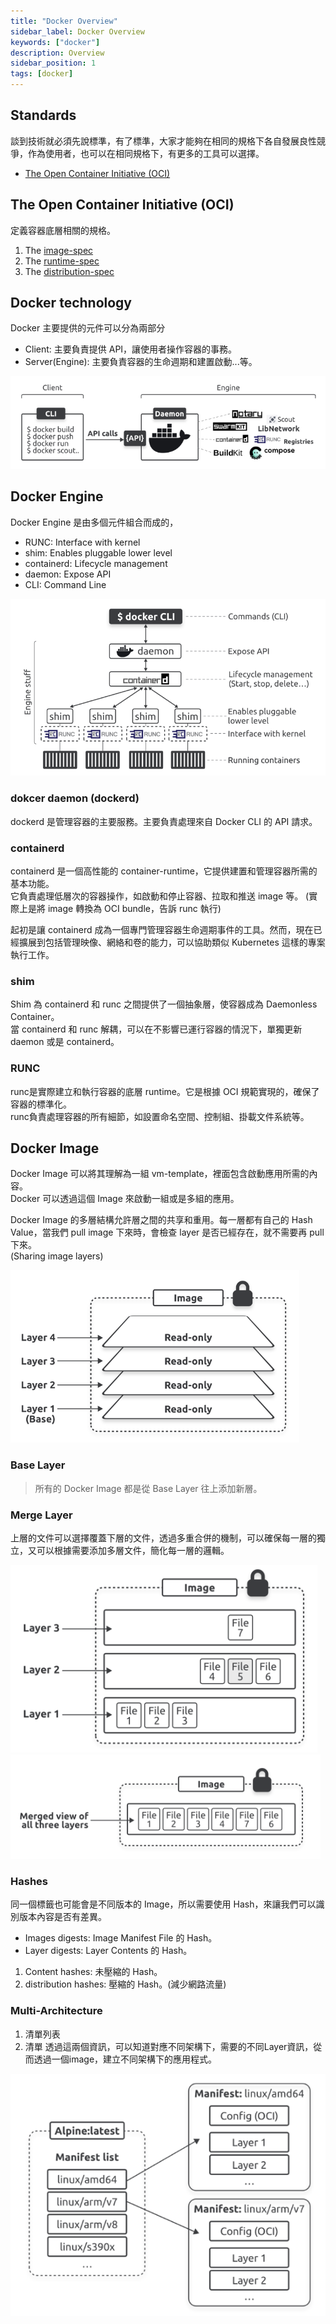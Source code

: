 ```yaml
---
title: "Docker Overview"
sidebar_label: Docker Overview
keywords: ["docker"]
description: Overview
sidebar_position: 1
tags: [docker]
---
```


## Standards
談到技術就必須先說標準，有了標準，大家才能夠在相同的規格下各自發展良性競爭，作為使用者，也可以在相同規格下，有更多的工具可以選擇。

- [The Open Container Initiative (OCI)](#the-open-container-initiative-oci)

## The Open Container Initiative (OCI)
定義容器底層相關的規格。

1. The [image-spec](https://github.com/opencontainers/image-spec)
2. The [runtime-spec](https://github.com/opencontainers/runtime-spec)
3. The [distribution-spec](https://github.com/opencontainers/distribution-spec)

## Docker technology
Docker 主要提供的元件可以分為兩部分
- Client: 主要負責提供 API，讓使用者操作容器的事務。
- Server(Engine): 主要負責容器的生命週期和建置啟動...等。

![](img/2024-06-06-14-53-18.png)

## Docker Engine
Docker Engine 是由多個元件組合而成的，
- RUNC: Interface with kernel
- shim: Enables pluggable lower level
- containerd: Lifecycle management
- daemon: Expose API
- CLI: Command Line

![](img/2024-06-06-17-06-35.png)

### dokcer daemon (dockerd)
dockerd 是管理容器的主要服務。主要負責處理來自 Docker CLI 的 API 請求。

### containerd
containerd 是一個高性能的 container-runtime，它提供建置和管理容器所需的基本功能。  
它負責處理低層次的容器操作，如啟動和停止容器、拉取和推送 image 等。
(實際上是將 image 轉換為 OCI bundle，告訴 runc 執行)

起初是讓 containerd 成為一個專門管理容器生命週期事件的工具。然而，現在已經擴展到包括管理映像、網絡和卷的能力，可以協助類似 Kubernetes 這樣的專案執行工作。  

### shim
Shim 為 containerd 和 runc 之間提供了一個抽象層，使容器成為 Daemonless Container。  
當 containerd 和 runc 解耦，可以在不影響已運行容器的情況下，單獨更新 daemon 或是 containerd。


### RUNC
runc是實際建立和執行容器的底層 runtime。它是根據 OCI 規範實現的，確保了容器的標準化。  
runc負責處理容器的所有細節，如設置命名空間、控制組、掛載文件系統等。

## Docker Image
Docker Image 可以將其理解為一組 vm-template，裡面包含啟動應用所需的內容。  
Docker 可以透過這個 Image 來啟動一組或是多組的應用。

Docker Image 的多層結構允許層之間的共享和重用。每一層都有自己的 Hash Value，當我們 pull image 下來時，會檢查 layer 是否已經存在，就不需要再 pull 下來。  
(Sharing image layers)

![](img/2024-06-11-11-36-06.png)

### Base Layer
> 所有的 Docker Image 都是從 Base Layer 往上添加新層。

### Merge Layer

上層的文件可以選擇覆蓋下層的文件，透過多重合併的機制，可以確保每一層的獨立，又可以根據需要添加多層文件，簡化每一層的邏輯。

![](img/2024-06-11-11-50-05.png)
![](img/2024-06-11-11-50-32.png)

### Hashes
同一個標籤也可能會是不同版本的 Image，所以需要使用 Hash，來讓我們可以識別版本內容是否有差異。  
- Images digests: Image Manifest File 的 Hash。
- Layer digests: Layer Contents 的 Hash。

1. Content hashes: 未壓縮的 Hash。
2. distribution hashes: 壓縮的 Hash。(減少網路流量)

### Multi-Architecture
1. 清單列表
2. 清單
透過這兩個資訊，可以知道對應不同架構下，需要的不同Layer資訊，從而透過一個image，建立不同架構下的應用程式。

![](img/2024-06-11-12-08-42.png)
